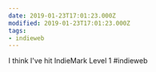 ```yaml
---
date: 2019-01-23T17:01:23.000Z
modified: 2019-01-23T17:01:23.000Z
tags:
- indieweb
---
```


I think I've hit IndieMark Level 1 #indieweb  
